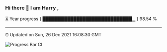 ### Hi there 👋 I am Harry , 

⏳ Year progress { █████████████████████████████▁ } 98.54 %

---

⏰ Updated on Sun, 26 Dec 2021 16:08:30 GMT

![Progress Bar CI](https://github.com/duykhang68/duykhang68/workflows/Progress%20Bar%20CI/badge.svg)
